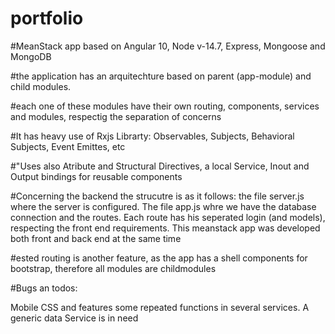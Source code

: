 # portfolio

#MeanStack app based on Angular 10, Node v-14.7, Express, Mongoose and MongoDB

#the application has an arquitechture based on parent (app-module) and child modules.

#each one of these modules have their own routing, components, services and modules, respectig the separation of concerns

#It has heavy use of Rxjs Librarty: Observables, Subjects, Behavioral Subjects, Event Emittes, etc

#"Uses also Atribute and Structural Directives, a local Service, Inout and Output bindings for reusable components

#Concerning the backend the strucutre is as it follows: the file server.js where the server is configured. The file app.js whre we have the database connection and the routes. Each route has his seperated login (and models), respecting the front end requirements. This meanstack app was developed both front and back end at the same time

 #ested routing is another feature, as the app has a shell components for bootstrap, therefore all modules are childmodules
 
 #Bugs an todos:
 
 Mobile CSS and features
 some repeated functions in several services. A generic data Service is in need
 
 
 
